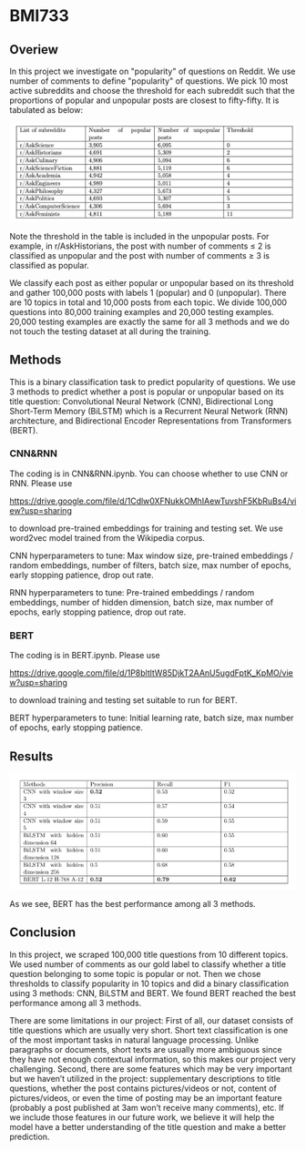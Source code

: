 # BMI733

## Overiew

In this project we investigate on "popularity" of questions on Reddit. We use number of comments to define "popularity" of questions. We pick 10 most active 
subreddits and choose the threshold for each subreddit such that the proportions of popular and unpopular posts are closest to fifty-fifty.  It is tabulated as
below: 

![](./dataset.png)

Note the threshold in the table is included in the unpopular posts. For example, in r/AskHistorians, the post with number of comments ≤ 2 is classified as unpopular and the post with number of comments ≥ 3 is classified as popular.

We classify each post as either popular or unpopular based on its threshold and gather 100,000 posts with labels 1 (popular) and 0 (unpopular). There are 10 topics in total and 10,000 posts from each topic. We divide 100,000 questions into 80,000 training examples and 20,000 testing examples. 20,000 testing examples are exactly the same for all 3 methods and we do not touch the testing dataset at all during the training.

## Methods

This is a binary classification task to predict popularity of questions. We use 3 methods to predict whether a post is popular or unpopular based on its title question: Convolutional Neural Network (CNN), Bidirectional Long Short-Term Memory (BiLSTM) which is a Recurrent Neural Network (RNN) architecture, and Bidirectional Encoder Representations from Transformers (BERT).

### CNN&RNN

The coding is in CNN&RNN.ipynb. You can choose whether to use CNN or RNN. Please use 

https://drive.google.com/file/d/1Cdlw0XFNukkOMhIAewTuvshF5KbRuBs4/view?usp=sharing

to download pre-trained embeddings for training and testing set. We use word2vec model trained from the Wikipedia corpus.

CNN hyperparameters to tune: Max window size, pre-trained embeddings / random embeddings, number of filters, batch size, max number of epochs, early stopping patience, drop out rate.

RNN hyperparameters to tune: Pre-trained embeddings / random embeddings, number of hidden dimension, batch size, max number of epochs, early stopping patience, drop out rate.

### BERT

The coding is in BERT.ipynb. Please use 

https://drive.google.com/file/d/1P8bltltW85DjkT2AAnU5ugdFptK_KpMO/view?usp=sharing

to download training and testing set suitable to run for BERT.

BERT hyperparameters to tune: Initial learning rate, batch size, max number of epochs, early stopping patience.

## Results

![](./results.png)

As we see, BERT has the best performance among all 3 methods.

## Conclusion

In this project, we scraped 100,000 title questions from 10 different topics. We used number of comments as our gold label to classify whether a title question belonging to some topic is popular or not. Then we chose thresholds to classify popularity in 10 topics and did a binary classification using 3 methods: CNN, BiLSTM and BERT. We found BERT reached the best performance among all 3 methods.

There are some limitations in our project: First of all, our dataset consists of title questions which are usually very short. Short text classification is one of the most important tasks in natural language processing. Unlike paragraphs or documents, short texts are usually more ambiguous since they have not enough contextual information, so this makes our project very challenging. Second, there are some features which may be very important but we haven’t utilized in the project: supplementary descriptions to title questions, whether the post contains pictures/videos or not, content of pictures/videos, or even the time of posting may be an important feature (probably a post published at 3am won’t receive many comments), etc. If we include those features in our future work, we believe it will help the model have a better understanding of the title question and make a better prediction.

